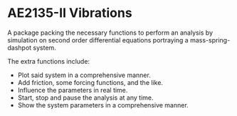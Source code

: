# AE2135-II Vibrations
A package packing the necessary functions to perform an analysis by simulation on second order differential
equations portraying a mass-spring-dashpot system.

The extra functions include:
- Plot said system in a comprehensive manner.
- Add friction, some forcing functions, and the like.
- Influence the parameters in real time.
- Start, stop and pause the analysis at any time.
- Show the system parameters in a comprehensive manner.
